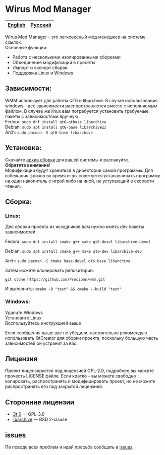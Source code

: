 # Wirus Mod Manager

| [English](README.md) | [Русский](README.ru.md) |
| -------------------- | ----------------------- |

Wirus Mod Manager - это легковесный мод менеджер на системе ссылок.  
Основные функции:
- Работа с несколькими изолированными сборками
- Объединение модификаций в пресеты
- Импорт и экспорт сборок
- Поддержка Linux и Windows

## Зависимости:
WMM использует для работы QT6 и libarchive. В случае использования windows - все зависимости распространяются вместе с исполняемым файлом. В случае же linux вам потребуется установить требуемые пакеты с зависимостями вручную.  
Fedora: `sudo dnf install qt6-qtbase libarchive`  
Debian: `sudo apt install qt6-base libarchive13`  
Arch: `sudo pacman -S qt6-base libarchive`

## Установка:
Скачайте [архив сборки](https://github.com/Procionn/WMM/releases) для вашей системы и распакуйте.  
**Обратите внимание!**  
Модификации будут храниться в директории самой программы. Для избежания фризов во время игры советуется устанавливать программу на один накопитель с игрой либо на иной, не уступающий в скорости чтения.

## Сборка:

### Linux:
Для сборки проекта из исходников вам нужно иметь dev пакеты зависимостей:

Fedora: `sudo dnf install cmake g++ make qt6-devel libarchive-devel`

Debian: `sudo apt install cmake g++ make qt6-dev libarchive-dev`

Arch: `sudo pacman -S cmake base-devel qt6-base libarchive`

Затем можете клонировать репозиторий:

`git clone https://github.com/Procionn/wmm.git`

И выполнить:
`cmake -B "test" && cmake --build "test"`

### Windows:  
Удалите Windows  
Установите Linux  
Воспользуйтесь инструкцией выше

Если сообщения выше вас не убедили, настоятельно рекомендую использовать QtCreator для сборки проекта, поскольку большую часть зависимостей он устранит за вас.

## Лицензия
Проект лицензируется под лицензией GPL-2.0, подробнее вы можете прочесть LICENSE файле.
Если кратко - вы можете свободно  копировать, распространять и модифицировать проект, но не можете распространять его под закрытой лицензией.

## Сторонние лицензии
- [Qt 6](https://www.qt.io/) — GPL-3.0 
- [libarchive](https://www.libarchive.org/) — BSD 2-clause 

## issues
По поводу всех проблем и идей просьба сообщать в [issues](https://github.com/Procionn/WMM/issues).
